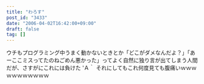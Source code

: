 ```yaml
---
title: "わろす"
post_id: "3433"
date: "2006-04-02T16:42:00+09:00"
draft: false
tag: []
---
```



ウチもプログラミング中うまく動かないときとか「どこがダメなんだよ？」「あーここミスってたのねごめん悪かった」ってよく自然に独り言が出てしまう人間だが、さすがにこれには負けた 'Ａ｀ それにしてもこれ何度見ても腹痛いｗｗｗｗｗｗｗｗｗｗｗ
